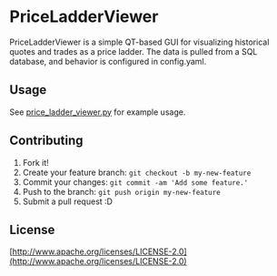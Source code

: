 # PriceLadderViewer
PriceLadderViewer is a simple QT-based GUI for visualizing historical quotes and trades as a price ladder. The data is pulled from a SQL database, and behavior is configured in config.yaml. 

## Usage
See [price\_ladder\_viewer.py](price_ladder_viewer.py) for example usage.

## Contributing
1. Fork it!
2. Create your feature branch: `git checkout -b my-new-feature`
3. Commit your changes: `git commit -am 'Add some feature.'`
4. Push to the branch: `git push origin my-new-feature`
5. Submit a pull request :D

## License
[http://www.apache.org/licenses/LICENSE-2.0](http://www.apache.org/licenses/LICENSE-2.0)
